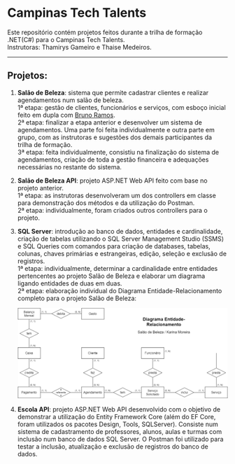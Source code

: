 # Campinas Tech Talents

Este repositório contém projetos feitos durante a trilha de formação .NET(C#) para o Campinas Tech Talents.  
Instrutoras: Thamirys Gameiro e Thaise Medeiros.

---

## Projetos:

1. **Salão de Beleza**: sistema que permite cadastrar clientes e realizar agendamentos num salão de beleza.  
   1ª etapa: gestão de clientes, funcionários e serviços, com esboço inicial feito em dupla com [Bruno Ramos](https://github.com/B-ramos).  
   2ª etapa: finalizar a etapa anterior e desenvolver um sistema de agendamentos. Uma parte foi feita individualmente e outra parte em grupo, com as instrutoras e sugestões dos demais participantes da trilha de formação.  
   3ª etapa: feita individualmente, consistiu na finalização do sistema de agendamentos, criação de toda a gestão financeira e adequações necessárias no restante do sistema.

2. **Salão de Beleza API**: projeto ASP.NET Web API feito com base no projeto anterior.  
   1ª etapa: as instrutoras desenvolveram um dos controllers em classe para demonstração dos métodos e da utilização do Postman.  
   2ª etapa: individualmente, foram criados outros controllers para o projeto.

3. **SQL Server**: introdução ao banco de dados, entidades e cardinalidade, criação de tabelas utilizando o SQL Server Management Studio (SSMS) e SQL Queries com comandos para criação de databases, tabelas, colunas, chaves primárias e estrangeiras, edição, seleção e exclusão de registros.  
   1ª etapa: individualmente, determinar a cardinalidade entre entidades pertencentes ao projeto Salão de Beleza e elaborar um diagrama ligando entidades de duas em duas.  
   2ª etapa: elaboração individual do Diagrama Entidade-Relacionamento completo para o projeto Salão de Beleza:

   ![Diagrama ER](diagrama/DiagramaEntidadeRelacionamento.png)

4. **Escola API**: projeto ASP.NET Web API desenvolvido com o objetivo de demonstrar a utilização do Entity Framework Core (além do EF Core, foram utilizados os pacotes Design, Tools, SQLServer). Consiste num sistema de cadastramento de professores, alunos, aulas e turmas com inclusão num banco de dados SQL Server. O Postman foi utilizado para testar a inclusão, atualização e exclusão de registros do banco de dados.
